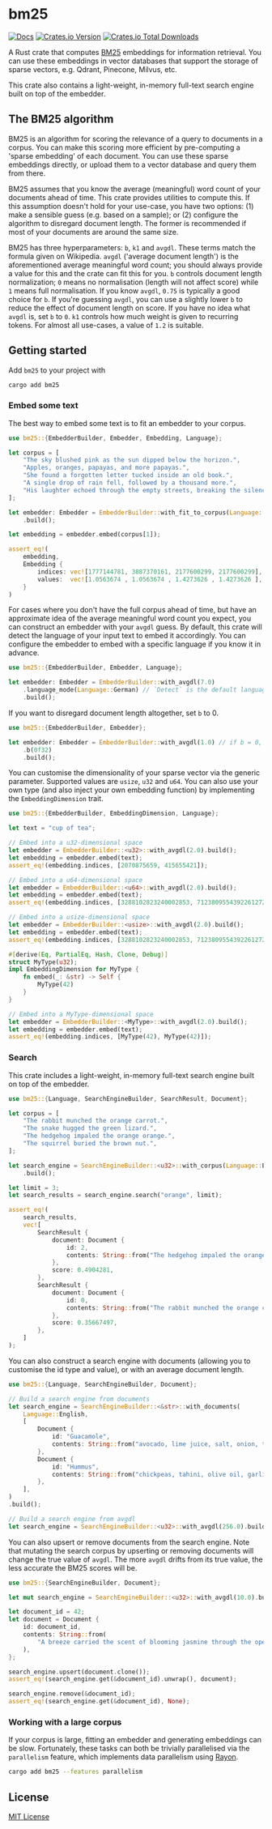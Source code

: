 # bm25

[![Docs](https://docs.rs/bm25/badge.svg)](https://docs.rs/bm25/)
[![Crates.io Version](https://img.shields.io/crates/v/bm25)](https://crates.io/crates/bm25)
[![Crates.io Total Downloads](https://img.shields.io/crates/d/bm25)](https://crates.io/crates/bm25)

A Rust crate that computes [BM25](https://en.wikipedia.org/wiki/Okapi_BM25) embeddings for
information retrieval. You can use these embeddings in vector databases that support the storage
of sparse vectors, e.g. Qdrant, Pinecone, Milvus, etc.

This crate also contains a light-weight, in-memory full-text search engine built on top of the
embedder.

## The BM25 algorithm 

BM25 is an algorithm for scoring the relevance of a query to documents in a corpus. You can make
this scoring more efficient by pre-computing a 'sparse embedding' of each document. You can use
these sparse embeddings directly, or upload them to a vector database and query them from there.

BM25 assumes that you know the average (meaningful) word count of your documents ahead of time. This
crate provides utilities to compute this. If this assumption doesn't hold for your use-case, you
have two options: (1) make a sensible guess (e.g. based on a sample); or (2) configure the algorithm
to disregard document length. The former is recommended if most of your documents are around the
same size.

BM25 has three hyperparameters: `b`, `k1` and `avgdl`. These terms match the formula given on
Wikipedia. `avgdl` ('average document length') is the aforementioned average meaningful word count;
you should always provide a value for this and the crate can fit this for you. `b` controls
document length normalization; `0` means no normalisation (length will not affect score) while `1`
means full normalisation. If you know `avgdl`, `0.75` is typically a good choice for `b`. If
you're guessing `avgdl`, you can use a slightly lower `b` to reduce the effect of document length
on score. If you have no idea what `avgdl` is, set `b` to `0`. `k1` controls how much weight is
given to recurring tokens. For almost all use-cases, a value of `1.2` is suitable.

## Getting started

Add `bm25` to your project with

```sh
cargo add bm25
```

### Embed some text

The best way to embed some text is to fit an embedder to your corpus. 
```rust
use bm25::{EmbedderBuilder, Embedder, Embedding, Language};

let corpus = [
    "The sky blushed pink as the sun dipped below the horizon.",
    "Apples, oranges, papayas, and more papayas.",
    "She found a forgotten letter tucked inside an old book.",
    "A single drop of rain fell, followed by a thousand more.",
    "His laughter echoed through the empty streets, breaking the silence.",
];

let embedder: Embedder = EmbedderBuilder::with_fit_to_corpus(Language::English, &corpus)
    .build();

let embedding = embedder.embed(corpus[1]);

assert_eq!(
    embedding, 
    Embedding {
        indices: vec![1777144781, 3887370161, 2177600299, 2177600299],
        values:  vec![1.0563674 , 1.0563674 , 1.4273626 , 1.4273626 ],
    }
)
```

For cases where you don't have the full corpus ahead of time, but have an approximate idea of the
average meaningful word count you expect, you can construct an embedder with your `avgdl` guess.
By default, this crate will detect the language of your input text to embed it accordingly. You
can configure the embedder to embed with a specific language if you know it in advance.

```rust
use bm25::{EmbedderBuilder, Embedder, Language};

let embedder: Embedder = EmbedderBuilder::with_avgdl(7.0)
    .language_mode(Language::German) // `Detect` is the default language mode
    .build();
```

If you want to disregard document length altogether, set `b` to 0.

```rust
use bm25::{EmbedderBuilder, Embedder};

let embedder: Embedder = EmbedderBuilder::with_avgdl(1.0) // if b = 0, avgdl has no effect
    .b(0f32)
    .build();
```

You can customise the dimensionality of your sparse vector via the generic parameter.
Supported values are `usize`, `u32` and `u64`. You can also use your own type (and also
inject your own embedding function) by implementing the `EmbeddingDimension` trait.

```rust
use bm25::{EmbedderBuilder, EmbeddingDimension, Language};

let text = "cup of tea";

// Embed into a u32-dimensional space
let embedder = EmbedderBuilder::<u32>::with_avgdl(2.0).build();
let embedding = embedder.embed(text);
assert_eq!(embedding.indices, [2070875659, 415655421]);

// Embed into a u64-dimensional space
let embedder = EmbedderBuilder::<u64>::with_avgdl(2.0).build();
let embedding = embedder.embed(text);
assert_eq!(embedding.indices, [3288102823240002853, 7123809554392261272]);

// Embed into a usize-dimensional space
let embedder = EmbedderBuilder::<usize>::with_avgdl(2.0).build();
let embedding = embedder.embed(text);
assert_eq!(embedding.indices, [3288102823240002853, 7123809554392261272]);

#[derive(Eq, PartialEq, Hash, Clone, Debug)]
struct MyType(u32);
impl EmbeddingDimension for MyType {
    fn embed(_: &str) -> Self {
        MyType(42)
    }
}

// Embed into a MyType-dimensional space
let embedder = EmbedderBuilder::<MyType>::with_avgdl(2.0).build();
let embedding = embedder.embed(text);
assert_eq!(embedding.indices, [MyType(42), MyType(42)]);
```

### Search

This crate includes a light-weight, in-memory full-text search engine built on top of the embedder.

```rust
use bm25::{Language, SearchEngineBuilder, SearchResult, Document};

let corpus = [
    "The rabbit munched the orange carrot.",
    "The snake hugged the green lizard.",
    "The hedgehog impaled the orange orange.",
    "The squirrel buried the brown nut.",
];

let search_engine = SearchEngineBuilder::<u32>::with_corpus(Language::English, corpus)
    .build();

let limit = 3;
let search_results = search_engine.search("orange", limit);

assert_eq!(
    search_results,
    vec![
        SearchResult {
            document: Document {
                id: 2,
                contents: String::from("The hedgehog impaled the orange orange."),
            },
            score: 0.4904281,
        },
        SearchResult {
            document: Document {
                id: 0,
                contents: String::from("The rabbit munched the orange carrot."),
            },
            score: 0.35667497,
        },
    ]
);
```

You can also construct a search engine with documents (allowing you to customise the id type and
value), or with an average document length.

```rust
use bm25::{Language, SearchEngineBuilder, Document};

// Build a search engine from documents
let search_engine = SearchEngineBuilder::<&str>::with_documents(
    Language::English,
    [
        Document {
            id: "Guacamole",
            contents: String::from("avocado, lime juice, salt, onion, tomatoes, coriander."),
        },
        Document {
            id: "Hummus",
            contents: String::from("chickpeas, tahini, olive oil, garlic, lemon juice, salt."),
        },
    ],
)
.build();

// Build a search engine from avgdl
let search_engine = SearchEngineBuilder::<u32>::with_avgdl(256.0).build();
```

You can also upsert or remove documents from the search engine. Note that mutating the search corpus
by upserting or removing documents will change the true value of `avgdl`. The more `avgdl` drifts
from its true value, the less accurate the BM25 scores will be.

```rust
use bm25::{SearchEngineBuilder, Document};

let mut search_engine = SearchEngineBuilder::<u32>::with_avgdl(10.0).build();

let document_id = 42;
let document = Document {
    id: document_id,
    contents: String::from(
        "A breeze carried the scent of blooming jasmine through the open window.",
    ),
};

search_engine.upsert(document.clone());
assert_eq!(search_engine.get(&document_id).unwrap(), document);

search_engine.remove(&document_id);
assert_eq!(search_engine.get(&document_id), None);
```

### Working with a large corpus

If your corpus is large, fitting an embedder and generating embeddings can be slow. Fortunately,
these tasks can both be trivially parallelised via the `parallelism` feature, which implements
data parallelism using [Rayon](https://crates.io/crates/rayon).

```sh
cargo add bm25 --features parallelism
```

## License

[MIT License](https://github.com/Michael-JB/bm25/blob/main/LICENSE)

